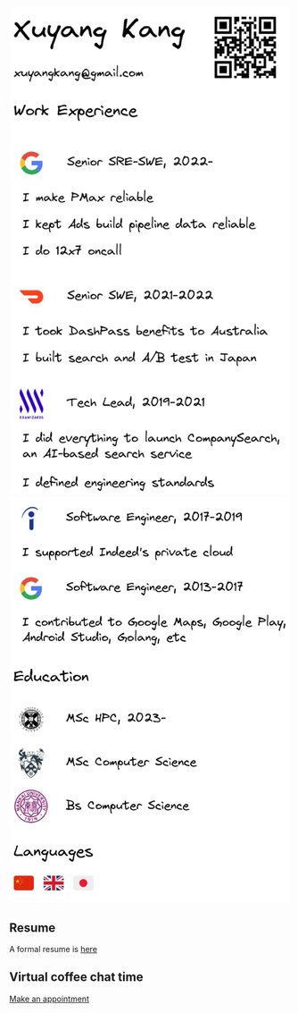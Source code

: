 ![](left.png) ![](right.png)

## Resume
A formal resume is [here](https://xuyang.me/#!resume.md)

## Virtual coffee chat time
[Make an appointment](https://calendar.app.google/Qxk63uBCAb8F4Tg28)
